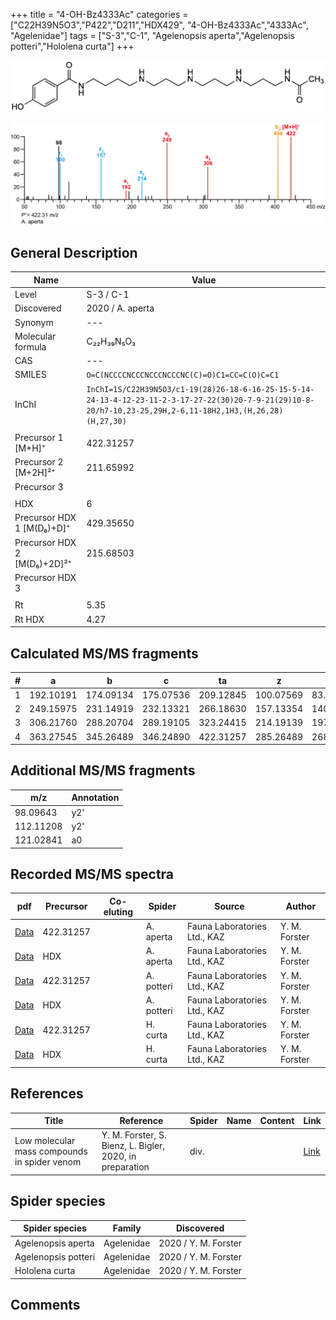 +++
title = "4-OH-Bz4333Ac"
categories = ["C22H39N5O3","P422","D211","HDX429",
"4-OH-Bz4333Ac","4333Ac",
"Agelenidae"]
tags = ["S-3","C-1",
"Agelenopsis aperta","Agelenopsis potteri","Hololena curta"]
+++

![](/img/4-OH-Bz4333Ac.png)

![](/img_MSMS/422_4-OH-Bz4333Ac_Aa.png?classes=border)

## General Description

| Name                        | Value            |
|-----------------------------|------------------|
| Level                       | S-3 / C-1        |
| Discovered                  | 2020 / A. aperta |
| Synonym                     | ---              |
| Molecular formula           | C₂₂H₃₉N₅O₃       |
| CAS                         | ---              |
| SMILES | `O=C(NCCCCNCCCNCCCNCCCNC(C)=O)C1=CC=C(O)C=C1`  |
| InChI  | `InChI=1S/C22H39N5O3/c1-19(28)26-18-6-16-25-15-5-14-24-13-4-12-23-11-2-3-17-27-22(30)20-7-9-21(29)10-8-20/h7-10,23-25,29H,2-6,11-18H2,1H3,(H,26,28)(H,27,30)`  |
|                             |                  |
| Precursor 1 [M+H]⁺          | 422.31257        |
| Precursor 2 [M+2H]²⁺        | 211.65992        |
| Precursor 3                 |                  |
|                             |                  |
| HDX                         | 6                |
| Precursor HDX 1 [M(D₆)+D]⁺   | 429.35650        |
| Precursor HDX 2 [M(D₆)+2D]²⁺ | 215.68503        |
| Precursor HDX 3             |                  |
|                             |                  |
| Rt                          | 5.35             |
| Rt HDX                      | 4.27             |

## Calculated MS/MS fragments

| # | a         | b         | c         | ta        | z         | y         | tz        |
|---|-----------|-----------|-----------|-----------|-----------|-----------|-----------|
| 1 | 192.10191 | 174.09134 | 175.07536 | 209.12845 | 100.07569 | 83.04914 | 117.10224 |
| 2 | 249.15975 | 231.14919 | 232.13321 | 266.18630 | 157.13354 | 140.10699 | 174.16009 |
| 3 | 306.21760 | 288.20704 | 289.19105 | 323.24415 | 214.19139 | 197.16484 | 231.21794 |
| 4 | 363.27545 | 345.26489 | 346.24890 | 422.31257 | 285.26489 | 268.23834 | 302.29144 |

## Additional MS/MS fragments

| m/z       | Annotation |
|-----------|------------|
| 98.09643  | y2'        |
| 112.11208 | y2'        |
| 121.02841 | a0         |

## Recorded MS/MS spectra

| pdf                                                | Precursor | Co-eluting | Spider    | Source                       | Author        |
|----------------------------------------------------|-----------|------------|-----------|------------------------------|---------------|
| [Data](/pdf/A-aperta/422_4-OH-Bz4333Ac_Aa.pdf)     | 422.31257 |            | A. aperta | Fauna Laboratories Ltd., KAZ | Y. M. Forster |
| [Data](/pdf/A-aperta/422_4-OH-Bz4333Ac_Aa_HDX.pdf) | HDX       |            | A. aperta | Fauna Laboratories Ltd., KAZ | Y. M. Forster |
| [Data](/pdf/A-potteri/422_4-OH-Bz4333Ac_Ap.pdf) | 422.31257 |           | A. potteri | Fauna Laboratories Ltd., KAZ | Y. M. Forster |
| [Data](/pdf/A-potteri/422_4-OH-Bz4333Ac_Ap_HDX.pdf) | HDX |           | A. potteri | Fauna Laboratories Ltd., KAZ | Y. M. Forster |
| [Data](/pdf/H-curta/422_4-OH-Bz4333Ac_Hc.pdf) | 422.31257 |           | H. curta | Fauna Laboratories Ltd., KAZ | Y. M. Forster |
| [Data](/pdf/H-curta/422_4-OH-Bz4333Ac_Hc.pdf) | HDX |           | H. curta | Fauna Laboratories Ltd., KAZ | Y. M. Forster |

## References

| Title     | Reference   | Spider    | Name   | Content  | Link |
|-----------|-------------|-----------|--------|----------|-----|
| Low molecular mass compounds in spider venom      | Y. M. Forster, S. Bienz, L. Bigler, 2020, in preparation          | div.       |   |   | [Link](unknown) |

## Spider species

| Spider species     | Family     | Discovered           |
|--------------------|------------|----------------------|
| Agelenopsis aperta | Agelenidae | 2020 / Y. M. Forster |
| Agelenopsis potteri | Agelenidae | 2020 / Y. M. Forster |
| Hololena curta | Agelenidae | 2020 / Y. M. Forster |

## Comments